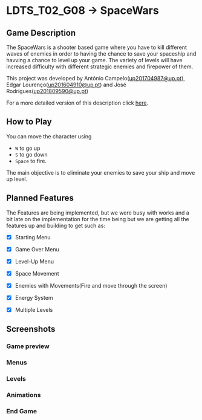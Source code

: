 # LDTS_T02_G08 -> SpaceWars

## Game Description

The SpaceWars is a shooter based game where you have to kill different waves of enemies in order to having the chance to save your spaceship and havving a chance to level up your game.
The variety of levels will have increased difficulty with different strategic enemies and firepower of them.

This project was developed by António Campelo(up201704987@up.pt), Edgar Lourenço(up201604910@up.pt) and José Rodrigues(up201809590@up.pt)

For a more detailed version of this description click [here](./Documentos/README.md).

## How to Play
You can move the character using 
- `W` to go up
- `S` to go down
- `Space` to fire.

The main objective is to eliminate your enemies to save your ship and move up level.

## Planned Features
The Features are being implemented, but we were busy with works and a bit late on the implementation for the time being but we are getting all the features up and building to get such as:

- [X] Starting Menu

- [X] Game Over Menu

- [X] Level-Up Menu

- [X] Space Movement

- [X] Enemies with Movements(Fire and move through the screen)

- [X] Energy System

- [X] Multiple Levels

## Screenshots
### Game preview
### Menus
### Levels
### Animations
### End Game
